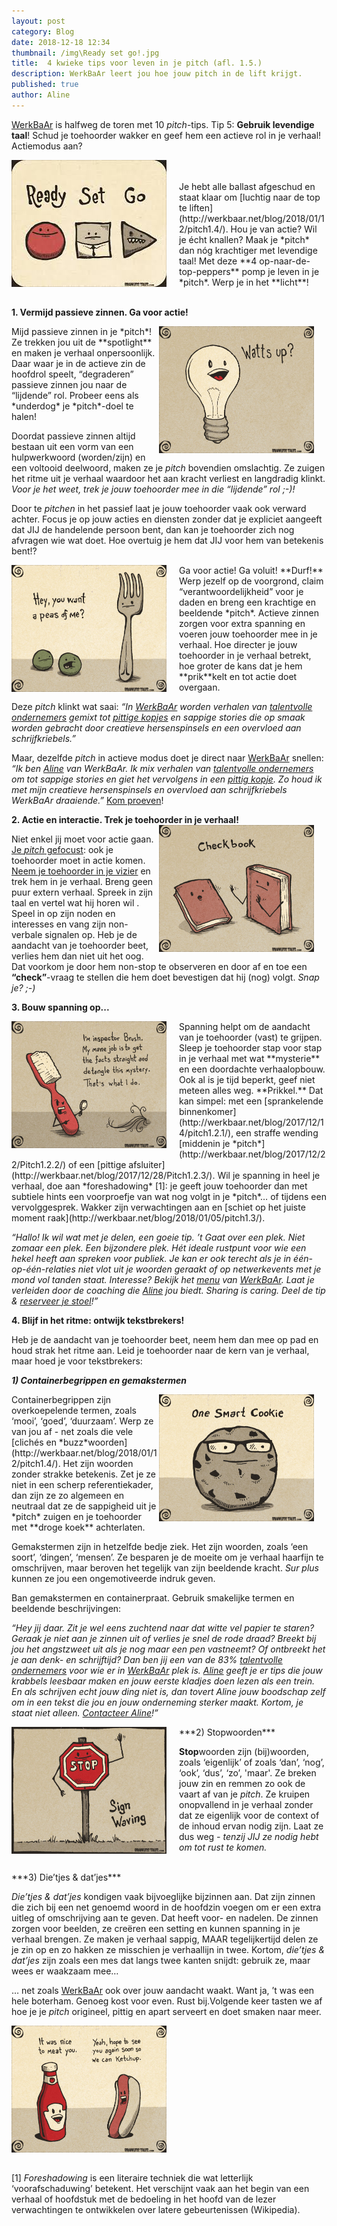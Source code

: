 ```yaml
---
layout: post
category: Blog
date: 2018-12-18 12:34
thumbnail: /img\Ready set go!.jpg
title:  4 kwieke tips voor leven in je pitch (afl. 1.5.)
description: WerkBaAr leert jou hoe jouw pitch in de lift krijgt.
published: true
author: Aline
---
```


[WerkBaAr](http://werkbaar.net/#welkom) is halfweg de toren met 10 *pitch*-tips. Tip 5: **Gebruik levendige taal**! Schud je toehoorder wakker en geef hem een actieve rol in je verhaal! Actiemodus aan?

<img alt="Pitch1.5." class="img-responsive" style="float: left;margin:0 20px 15px 0" src="/img\Ready set go!.jpg">
<br><br>
Je hebt alle ballast afgeschud en staat klaar om [luchtig naar de top te liften](http://werkbaar.net/blog/2018/01/12/pitch1.4/). Hou je van actie? Wil je écht knallen? Maak je *pitch* dan nóg krachtiger met levendige taal! Met deze **4 op-naar-de-top-peppers** pomp je leven in je *pitch*. Werp je in het **licht**!
<br><br>

**1. Vermijd passieve zinnen. Ga voor actie!**

<img alt="Pitch1.5." class="img-responsive" style="float: right;margin:0 20px 15px 0" src="/img\Watts up. Brainless Tales.png">
Mijd passieve zinnen in je *pitch*! Ze trekken jou uit de **spotlight** en maken je verhaal onpersoonlijk. Daar waar je in de actieve zin de hoofdrol speelt, “degraderen” passieve zinnen jou naar de “lijdende” rol. Probeer eens als *underdog* je *pitch*-doel te halen!

Doordat passieve zinnen altijd bestaan uit een vorm van een hulpwerkwoord (worden/zijn) en een voltooid deelwoord, maken ze je *pitch* bovendien omslachtig. Ze zuigen het ritme uit je verhaal waardoor het aan kracht verliest en langdradig klinkt. *Voor je het weet, trek je jouw toehoorder mee in die “lijdende” rol ;-)!*

Door te *pitchen* in het passief laat je jouw toehoorder vaak ook verward achter. Focus je op jouw acties en diensten zonder dat je expliciet aangeeft dat JIJ de handelende persoon bent, dan kan je toehoorder zich nog afvragen wie wat doet. Hoe overtuig je hem dat JIJ voor hem van betekenis bent!?

<img alt="Pitch1.5." class="img-responsive" style="float: left;margin:0 20px 15px 0" src="/img\Peas of me. Brainless Tales.png">
Ga voor actie! Ga voluit! **Durf!** Werp jezelf op de voorgrond, claim “verantwoordelijkheid” voor je daden en breng een krachtige en beeldende *pitch*. Actieve zinnen zorgen voor extra spanning en voeren jouw toehoorder mee in je verhaal. Hoe directer je jouw toehoorder in je verhaal betrekt, hoe groter de kans dat je hem **prik**kelt en tot actie doet overgaan.

Deze *pitch* klinkt wat saai: *“In [WerkBaAr](http://werkbaar.net/#welkom) worden verhalen van [talentvolle ondernemers](http://werkbaar.net/#gasten) gemixt tot [pittige kopjes](http://werkbaar.net/pittigekopjes/2017/11/17/aline/) en sappige stories die op smaak worden gebracht door creatieve hersenspinsels en een overvloed aan schrijfkriebels.”*

Maar, dezelfde *pitch* in actieve modus doet je direct naar [WerkBaAr](http://werkbaar.net/#welkom) snellen: *“Ik ben [Aline](http://werkbaar.net/#gastvrouw) van WerkBaAr. Ik mix verhalen van [talentvolle ondernemers](http://werkbaar.net/#gasten) om tot sappige stories en giet het vervolgens in een [pittig kopje](http://werkbaar.net/pittigekopjes/2017/11/03/Saar/). Zo houd ik met mijn creatieve hersenspinsels en overvloed aan schrijfkriebels WerkBaAr draaiende.”* [Kom proeven](http://werkbaar.net/#welkom)!

**2. Actie en interactie. Trek je toehoorder in je verhaal!**
<br>
<img alt="Pitch1.5." class="img-responsive" style="float: right;margin:0 20px 15px 0" src="/img\Check book. Brainless Tales.png">

Niet enkel jij moet voor actie gaan. [Je *pitch* gefocust](http://werkbaar.net/blog/2017/12/08/Pitch1.1/): ook je toehoorder moet in actie komen. [Neem je toehoorder in je vizier](http://werkbaar.net/blog/2018/01/05/pitch1.3/) en trek hem in je verhaal. Breng geen puur extern verhaal. Spreek in zijn taal en vertel wat hij horen wil . Speel in op zijn noden en interesses en vang zijn non-verbale signalen op. Heb je de aandacht van je toehoorder beet, verlies hem dan niet uit het oog. Dat voorkom je door hem non-stop te observeren en door af en toe een **“check”**-vraag te stellen die hem doet bevestigen dat hij (nog) volgt. *Snap je? ;-)*

**3. Bouw spanning op...**

<img alt="Pitch1.5." class="img-responsive" style="float: left;margin:0 20px 15px 0" src="/img\Inspector Brush. Brainless Tales.png">
Spanning helpt om de aandacht van je toehoorder (vast) te grijpen. Sleep je toehoorder stap voor stap in je verhaal met wat **mysterie** en een doordachte verhaalopbouw. Ook al is je tijd beperkt, geef niet meteen alles weg. **Prikkel.** Dat kan simpel: met een [sprankelende binnenkomer](http://werkbaar.net/blog/2017/12/14/pitch1.2.1/), een straffe wending [middenin je *pitch*](http://werkbaar.net/blog/2017/12/22/Pitch1.2.2/) of een [pittige afsluiter](http://werkbaar.net/blog/2017/12/28/Pitch1.2.3/). Wil je spanning in heel je verhaal, doe aan *foreshadowing* [1]: je geeft jouw toehoorder dan met subtiele hints een voorproefje van wat nog volgt in je *pitch*… of tijdens een vervolggesprek. Wakker zijn verwachtingen aan en [schiet op het juiste moment raak](http://werkbaar.net/blog/2018/01/05/pitch1.3/).

*“Hallo! Ik wil wat met je delen, een goeie tip. ’t Gaat over een plek. Niet zomaar een plek. Een bijzondere plek. Hét ideale rustpunt voor wie een hekel heeft aan spreken voor publiek. Je kan er ook terecht als je in één-op-één-relaties niet vlot uit je woorden geraakt of op netwerkevents met je mond vol tanden staat. Interesse? Bekijk het [menu](http://werkbaar.net/#kaart) van [WerkBaAr](http://werkbaar.net/#welkom). Laat je verleiden door de coaching die [Aline](http://werkbaar.net/#gastvrouw) jou biedt. Sharing is caring. Deel de tip & [reserveer je stoel](http://werkbaar.net/#contact)!”*

**4. Blijf in het ritme: ontwijk tekstbrekers!**

Heb je de aandacht van je toehoorder beet, neem hem dan mee op pad en houd strak het ritme aan. Leid je toehoorder naar de kern van je verhaal, maar hoed je voor tekstbrekers:

***1) Containerbegrippen en gemakstermen***

<img alt="Pitch1.5." class="img-responsive" style="float: right;margin:0 20px 15px 0" src="/img\One smart cookie. Brainless Tales.png">
Containerbegrippen zijn overkoepelende termen, zoals ‘mooi’, ‘goed’, ‘duurzaam’. Werp ze van jou af - net zoals die vele [clichés en *buzz*woorden](http://werkbaar.net/blog/2018/01/12/pitch1.4/). Het zijn woorden zonder strakke betekenis. Zet je ze niet in een scherp referentiekader, dan zijn ze zo algemeen en neutraal dat ze de sappigheid uit je *pitch* zuigen en je toehoorder met **droge koek** achterlaten.

Gemakstermen zijn in hetzelfde bedje ziek. Het zijn woorden, zoals ‘een soort’, ‘dingen’, ‘mensen’. Ze besparen je de moeite om je verhaal haarfijn te omschrijven, maar beroven het tegelijk van zijn beeldende kracht. *Sur plus* kunnen ze jou een ongemotiveerde indruk geven.

Ban gemakstermen en containerpraat. Gebruik smakelijke termen en beeldende beschrijvingen:

*“Hey jij daar. Zit je wel eens zuchtend naar dat witte vel papier te staren? Geraak je niet aan je zinnen uit of verlies je snel de rode draad? Breekt bij jou het angstzweet uit als je nog maar een pen vastneemt? Of ontbreekt het je aan denk- en schrijftijd? Dan ben jij een van de 83% [talentvolle ondernemers](http://werkbaar.net/#gasten) voor wie er in [WerkBaAr](http://werkbaar.net/#welkom) plek is. [Aline](http://werkbaar.net/#gastvrouw) geeft je er tips die jouw krabbels leesbaar maken en jouw eerste kladjes doen lezen als een trein. En als schrijven echt jouw ding niet is, dan tovert Aline jouw boodschap zelf om in een tekst die jou en jouw onderneming sterker maakt. Kortom, je staat niet alleen. [Contacteer Aline](http://werkbaar.net/#contact)!”*


<img alt="Pitch1.5." class="img-responsive" style="float: left;margin:0 20px 15px 0" src="/img\Stop sign waving. Brainless Tales.png">
***2) Stopwoorden***

**Stop**woorden zijn (bij)woorden, zoals ‘eigenlijk’ of zoals ‘dan’, ‘nog’, ‘ook’, ‘dus’, ‘zo’, 'maar'. Ze breken jouw zin en remmen zo ook de vaart af van je *pitch*. Ze kruipen onopvallend in je verhaal zonder dat ze eigenlijk voor de context of de inhoud ervan nodig zijn. Laat ze dus weg *- tenzij JIJ ze nodig hebt om tot rust te komen.*

<br>
***3) Die’tjes & dat’jes***

*Die’tjes & dat’jes* kondigen vaak bijvoeglijke bijzinnen aan. Dat zijn zinnen die zich bij een net genoemd woord in de hoofdzin voegen om er een extra uitleg of omschrijving aan te geven. Dat heeft voor- en nadelen. De zinnen zorgen voor beelden, ze creëren een setting en kunnen spanning in je verhaal brengen. Ze maken je verhaal sappig, MAAR tegelijkertijd delen ze je zin op en zo hakken ze misschien je verhaallijn in twee. Kortom, *die’tjes & dat’jes* zijn zoals een mes dat langs twee kanten snijdt: gebruik ze, maar wees er waakzaam mee…

… net zoals [WerkBaAr](http://werkbaar.net/#welkom) ook over jouw aandacht waakt. Want ja, ’t was een hele boterham. Genoeg kost voor even. Rust bij.Volgende keer tasten we af hoe je je *pitch* origineel, pittig en apart serveert en doet smaken naar meer.

<img alt="Pitch1.5." class="img-responsive" style="float: middle;margin:0 20px 15px 0" src="/img\Meat and Ketchup. Brainless Tales.png">

[1] *Foreshadowing* is een literaire techniek die wat letterlijk ‘voorafschaduwing’ betekent. Het verschijnt vaak aan het begin van een verhaal of hoofdstuk met de bedoeling in het hoofd van de lezer verwachtingen te ontwikkelen over latere gebeurtenissen (Wikipedia).
